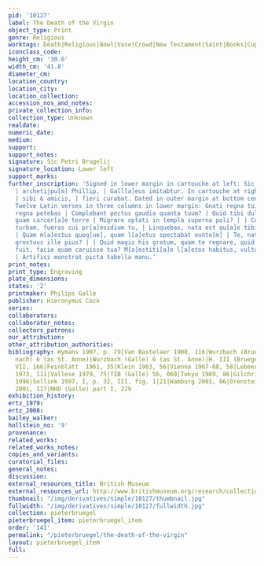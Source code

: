 ```yaml
---
pid: '10127'
label: The Death of the Virgin
object_type: Print
genre: Religious
worktags: Death|Religious|Bowl|Vase|Crowd|New Testament|Saint|Books|Cup|Sculpture
iconclass_code:
height_cm: '30.6'
width_cm: '41.8'
diameter_cm:
location_country:
location_city:
location_collection:
accession_nos_and_notes:
private_collection_info:
collection_type: Unknown
realdate:
numeric_date:
medium:
support:
support_notes:
signature: Sic Petri Brugelij
signature_location: Lower left
support_marks:
further_inscription: 'Signed in lower margin in cartouche at left: Sic Petri Brugelij
  | archetijpu[m] Phillip. | Gall[a]eus imitabtur. In cartouche at right: Abrah. Ortelius,
  | sibi & amicis, | fieri curabat. Dated in outer margin at bottom center: 1574.
  Twelve Latin verses in three columns in lower margin: Gnati regna tui Virgo cum
  regna petebas | Complebant pectus gaudia quanta tuum? | Quid tibi dulce magis fuerat
  guam carcer[a]e terre | Migrare optati in templa superna poli? | | Cumq[ue] sacram
  turbam, fueras cui pr[a]esidium tu, | Linquebas, nata est qu[a]e tibi maestitia
  | Quam m[a]estus quoq[ue], quam l[a]etus spectabat eunte[m] | Te, nati atq[ue] idem
  grextuus ille pius? | | Quid magis his gratum, quam te regnare, quid [a]eque | Triste
  fuit, facie quam caruisse tua? M[a]estiti[a]e l[a]etos habitus, vultusque proborum
  | Artifici monstrat picta tabella manu.'
print_notes:
print_type: Engraving
plate_dimensions:
states: '2'
printmaker: Philips Galle
publisher: Hieronymus Cock
series:
collaborators:
collaborator_notes:
collectors_patrons:
our_attribution:
other_attribution_authorities:
bibliography: Hymans 1907, p. 79|Van Bastelaer 1908, 116|Wurzbach (Brueghel, stiche
  nach) 6 (as St. Anne)|Wurzbach (Galle) 6 (as St. Anne)|H. III (Bruegel), 116|H.
  VII, 166|Feinblatt  1961, 35|Klein 1963, 56|Vienna 1967-68, 58|Lebeer 1969, 86|Lari
  1973, 111|Vallese 1979, 75|TIB (Galle) 56, 060|Tokyo 1989, 86|Gilchrist 1992, 116|Melion
  1996|Sellink 1997, I, p. 32, III, fig. 1|21|Hamburg 2001, 86|Orenstein and Sellink
  2001, 117|NHD (Galle) part I, 229
exhibition_history:
ertz_1979:
ertz_2008:
bailey_walker:
hollstein_no: '9'
provenance:
related_works:
related_works_notes:
copies_and_variants:
curatorial_files:
general_notes:
discussion:
external_resources_title: British Museum
external_resources_url: http://www.britishmuseum.org/research/collection_online/collection_object_details.aspx
thumbnail: "/img/derivatives/simple/10127/thumbnail.jpg"
fullwidth: "/img/derivatives/simple/10127/fullwidth.jpg"
collection: pieterbruegel
pieterbruegel_item: pieterbruegel_item
order: '141'
permalink: "/pieterbruegel/the-death-of-the-virgin"
layout: pieterbruegel_item
full:
---
```

